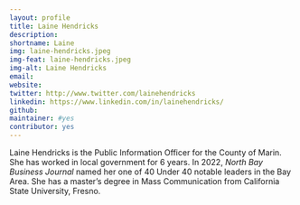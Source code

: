 ```yaml
---
layout: profile
title: Laine Hendricks
description: 
shortname: Laine
img: laine-hendricks.jpeg
img-feat: laine-hendricks.jpeg
img-alt: Laine Hendricks
email: 
website: 
twitter: http://www.twitter.com/lainehendricks
linkedin: https://www.linkedin.com/in/lainehendricks/
github: 
maintainer: #yes
contributor: yes
---
```


Laine Hendricks is the Public Information Officer for the County of Marin. She has worked in local government for 6 years. In 2022, *North Bay Business Journal* named her one of 40 Under 40 notable leaders in the Bay Area. She has a master’s degree in Mass Communication from California State University, Fresno.